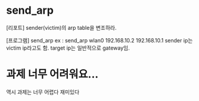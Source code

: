 # send_arp
[리포트]
sender(victim)의 arp table을 변조하라.

[프로그램]
send_arp <interface> <sender ip> <target ip>
ex : send_arp wlan0 192.168.10.2 192.168.10.1
sender ip는 victim ip라고도 함.
target ip는 일반적으로 gateway임.



# 과제 너무 어려워요...
역시 과제는 너무 어렵다 재미있다 
